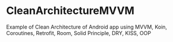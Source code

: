 # CleanArchitectureMVVM
Example of Clean Architecture of Android app using MVVM, Koin, Coroutines, Retrofit, Room, Solid Principle, DRY, KISS, OOP
